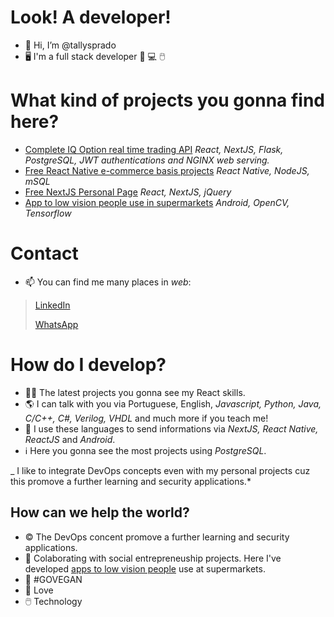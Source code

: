 # Look! A developer!
- 👋 Hi, I’m @tallysprado
- 🖥️ I'm a full stack developer :iphone: :computer: :computer_mouse:

# What kind of projects you gonna find here?
- [Complete IQ Option real time trading API](https://github.com/tallysprado/copycash) *React, NextJS, Flask, PostgreSQL, JWT authentications and NGINX web serving.* 
- [Free React Native e-commerce basis projects](https://github.com/tallysprado/fashionapp) *React Native, NodeJS, mSQL*
- [Free NextJS Personal Page](https://github.com/tallysprado/PersonalPage) *React, NextJS, jQuery*
- [App to low vision people use in supermarkets](https://github.com/tallysprado/Blinder0.5) *Android, OpenCV, Tensorflow*

# Contact
- 📫 You can find me many places in *web*:
> [LinkedIn](https://www.linkedin.com/in/tallys-prado-173077144/)
> 
> [WhatsApp](https://wa.me/5588996510001?text=Olá,%20Tallys!)

# How do I develop?
- 👨‍💻 The latest projects you gonna see my React skills.
- 🌎 I can talk with you via Portuguese, English, *Javascript, Python, Java, C/C++, C#, Verilog, VHDL* and much more if you teach me!
- 📜 I use these languages to send informations via *NextJS, React Native, ReactJS* and *Android*.
- ℹ️ Here you gonna see the most projects using *PostgreSQL*.

_ I like to integrate DevOps concepts even with my personal projects cuz this promove a further learning and security applications.*

## How can we help the world?
- ©️ The DevOps concent promove a further learning and security applications.
- 💞️ Colaborating with social entrepreneuship projects. Here I've developed [apps to low vision people](https://github.com/tallysprado/Blinder0.5) use at supermarkets.
- 🌱 #GOVEGAN
- 💞 Love
- 🖱️ Technology

<!---
tallysprado/tallysprado is a ✨ special ✨ repository because its `README.md` (this file) appears on your GitHub profile.
You can click the Preview link to take a look at your changes.
--->
